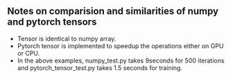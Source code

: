 ## Notes on comparision and similarities of numpy and pytorch tensors

* Tensor is identical to numpy array.
* Pytorch tensor is implemented to speedup the operations either on GPU or CPU.
* In the above examples, numpy_test.py takes 9seconds for 500 iterations and pytorch_tensor_test.py takes 1.5 seconds for training.
